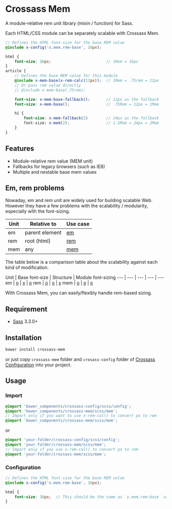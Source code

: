 # Crossass Mem

A module-relative rem unit library (mixin / function) for Sass.

Each HTML/CSS module can be separately scalable with Crossass Mem.

```scss
// Defines the HTML font-size for the base REM value
@include x-config('x.mem.rem-base', 16px);

html {
    font-size: 16px;                        // 1Rem = 16px
}
article {
    // Defines the base MEM value for this module
    @include x-mem-base(x-rem-calc(12px));  // 1Mem = .75rem = 12px
    // Or pass rem value directly
    // @include x-mem-base(.75rem);

    font-size: x-mem-base-fallback();       // 12px as the fallback
    font-size: x-mem-base();                // .75Rem = 12px = 1Mem

    h1 {
        font-size: x-mem-fallback(2)        // 24px as the fallback
        font-size: x-mem(2);                // 1.5Rem = 24px = 2Mem
    }
}
```

## Features

* Module-relative rem value (MEM unit)
* Fallbacks for legacy browsers (such as IE8)
* Multiple and nestable base mem values

## Em, rem problems

Nowaday, em and rem unit are widely used for building scalable Web.
However they have a few problems with the scalability / modularity, especially with the font-sizing.

Unit | Relative to    | Use case |
--- | --- | --- |
em | parent element | [em](http://jsfiddle.net/whizark/GA8hN/)
rem | root (html) | [rem](http://jsfiddle.net/whizark/HT6UD/)
mem | any | [mem](http://jsfiddle.net/whizark/hkR7z/) |

The table below is a comparison table about the scalability against each kind of modification.

Unit | Base font-size | Structure | Module font-sizing
--- | --- | --- | --- | ---
em   | [o](http://jsfiddle.net/whizark/3LPb6/) | [x](http://jsfiddle.net/whizark/8n7g8/) | [o](http://jsfiddle.net/whizark/2RHqp/)
rem  | [o](http://jsfiddle.net/whizark/mSPuD/) | [o](http://jsfiddle.net/whizark/KcG86/) | [x](http://jsfiddle.net/whizark/7Vhu7/)
mem  | [o](http://jsfiddle.net/whizark/rrsME/) | [o](http://jsfiddle.net/whizark/39dS8/) | [o](http://jsfiddle.net/whizark/jyBtL/)

With Crossass Mem, you can easily/flexibly handle rem-based sizing.

## Requirement

* [Sass](http://sass-lang.com/) 3.3.0+

## Installation

```sh
bower install crossass-mem
```

or just copy ```crossass-mem``` folder and ```crosass-config``` folder of [Crossass Configuration](https://github.com/whizark/crossass-config) into your project.

## Usage

### Import

```scss
@import 'bower_components/crossass-config/scss/config';
@import 'bower_components/crossass-mem/scss/mem';
// Import only if you want to use x-rem-cal() to convert px to rem
@import 'bower_components/crossass-mem/scss/mem';
```

or

```scss
@import 'your-folder/crossass-config/scss/config';
@import 'your-folder/crossass-mem/scss/mem';
// Import only if you use x-rem-cal() to convert px to rem
@import 'your-folder/crossass-mem/scss/mem';
```

### Configuration

```scss
// Defines the HTML font-size for the base REM value
@include x-config('x.mem.rem-base', 16px);

html {
    font-size: 16px;  // This should be the same as `x.mem.rem-base` value
}
```
